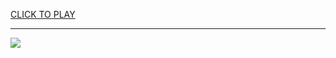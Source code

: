 
<a href="https://premium76.site?title=games_unblocked_slither.io&ref=13M">CLICK TO PLAY</a></h3>
<hr>

<a href="https://premium76.site?title=games_unblocked_slither.io&ref=13M"><img src="https://clearcache.store/games.png"></a>


